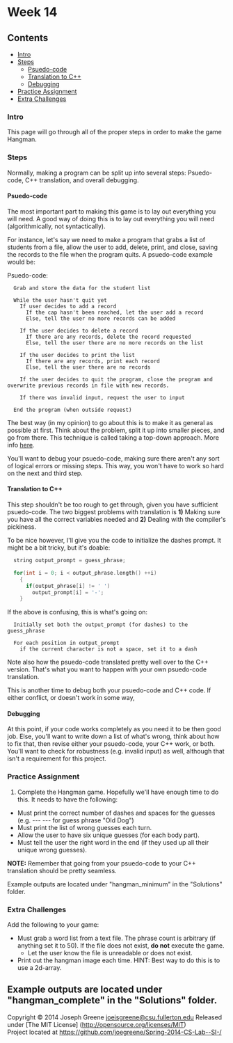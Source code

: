 # Week 14

## Contents
- [Intro](#intro)
- [Steps](#steps)
  - [Psuedo-code](#psuedo--code)
  - [Translation to C++](#translation-to-c++)
  - [Debugging](#debugging)
- [Practice Assignment](#practice-assignment)
- [Extra Challenges](#extra-challenges)

### Intro
This page will go through all of the proper steps in order to make the game Hangman.

### Steps
Normally, making a program can be split up into several steps: Psuedo-code, C++ translation, and overall debugging.

#### Psuedo-code
The most important part to making this game is to lay out everything you will need. A good way of doing this is to lay out everything you will 
need (algorithmically, not syntactically).

For instance, let's say we need to make a program that grabs a list of students from a file, allow the user to add, delete, print, and close, saving the records to the file 
when the program quits. A psuedo-code example would be:

Psuedo-code:
```
  Grab and store the data for the student list
  
  While the user hasn't quit yet
    If user decides to add a record
      If the cap hasn't been reached, let the user add a record
      Else, tell the user no more records can be added
      
    If the user decides to delete a record
      If there are any records, delete the record requested
      Else, tell the user there are no more records on the list
      
    If the user decides to print the list
      If there are any records, print each record
      Else, tell the user there are no records
      
    If the user decides to quit the program, close the program and overwrite previous records in file with new records.
    
    If there was invalid input, request the user to input 
    
  End the program (when outside request)
```

The best way (in my opinion) to go about this is to make it as general as possible at first. Think about the problem, split it up into smaller pieces, and go from there. 
This technique is called taking a top-down approach. More info [here](#http://en.wikipedia.org/wiki/Top-down_and_bottom-up_design).

You'll want to debug your psuedo-code, making sure there aren't any sort of logical errors or missing steps. This way, you won't have to work so hard on the next and 
third step.

#### Translation to C++
This step shouldn't be too rough to get through, given you have sufficient psuedo-code. The two biggest problems with translation is __1)__ Making sure you have all the correct 
variables needed and __2)__ Dealing with the compiler's pickiness.

To be nice however, I'll give you the code to initialize the dashes prompt. It might be a bit tricky, but it's doable:
```C++
  string output_prompt = guess_phrase;

  for(int i = 0; i < output_phrase.length() ++i)
    {
      if(output_phrase[i] != ' ')
        output_prompt[i] = '-';
    }
```

If the above is confusing, this is what's going on:
```
  Initially set both the output_prompt (for dashes) to the guess_phrase
  
  For each position in output_prompt
    if the current character is not a space, set it to a dash
```

Note also how the psuedo-code translated pretty well over to the C++ version. That's what you want to happen with your own psuedo-code translation.

This is another time to debug both your psuedo-code and C++ code. If either conflict, or doesn't work in some way, 

#### Debugging
At this point, if your code works completely as you need it to be then good job. Else, you'll want to write down a list of what's wrong, think about how to fix that, then 
revise either your psuedo-code, your C++ work, or both. You'll want to check for robustness (e.g. invalid input) as well, although that isn't a requirement for this 
project.

### Practice Assignment
1. Complete the Hangman game. Hopefully we'll have enough time to do this. It needs to have the following:
  - Must print the correct number of dashes and spaces for the guesses (e.g. --- --- for guess phrase "Old Dog")
  - Must print the list of wrong guesses each turn.
  - Allow the user to have six unique guesses (for each body part).
  - Must tell the user the right word in the end (if they used up all their unique wrong guesses).
 
__NOTE:__ Remember that going from your psuedo-code to your C++ translation should be pretty seamless. 
 
Example outputs are located under "hangman_minimum" in the "Solutions" folder.
  
### Extra Challenges
Add the following to your game:
- Must grab a word list from a text file. The phrase count is arbitrary (if anything set it to 50). If the file does not exist, __do not__ execute the game.
  - Let the user know the file is unreadable or does not exist.
- Print out the hangman image each time. HINT: Best way to do this is to use a 2d-array.

Example outputs are located under "hangman_complete" in the "Solutions" folder.
-------------------------------------------------------------------------------
Copyright &copy; 2014 Joseph Greene <joeisgreene@csu.fullerton.edu>
Released under [The MIT License] (http://opensource.org/licenses/MIT)  
Project located at <https://github.com/joegreene/Spring-2014-CS-Lab--SI-/>